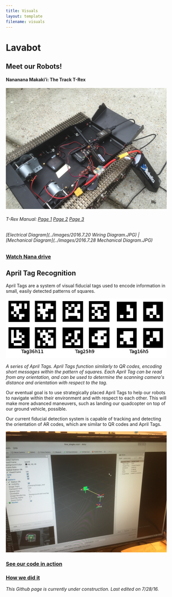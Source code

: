 ```yaml
---
title: Visuals
layout: template
filename: visuals
--- 
```


# Lavabot

## Meet our Robots!

#### Nananana Makakiʻi: The Track T-Rex

![Nana](images/2016.7.14_Lavabot.JPG)

###### *T-Rex Manual: [Page 1](../images/trex_docpg1.JPG) [Page 2](../images/trex_docpg2.JPG) [Page 3](../images/trex_docpg3.JPG)*

###### *[Electrical Diagram](../images/2016.7.20 Wiring Diagram.JPG) | [Mechanical Diagram](../images/2016.7.28 Mechanical Diagram.JPG)*


### [Watch Nana drive](https://drive.google.com/open?id=0B6cEozG9ml5MTW4tWkdSQzNXMG8)


## April Tag Recognition

April Tags are a system of visual fiducial tags used to encode information in small, easily detected patterns of squares.

![Tags](images/april_tags.png)

*A series of April Tags. April Tags function similarly to QR codes, encoding short messages within the pattern of squares. Each April Tag can be read from any orientation, and can be used to determine the scanning camera's distance and orientation with respect to the tag.*

Our eventual goal is to use strategically placed April Tags to help our robots to navigate within their environment and with respect to each other. This will make more advanced maneuvers, such as landing our quadcopter on top of our ground vehicle, possible.

Our current fiducial detection system is capable of tracking and detecting the orientation of AR codes, which are similar to QR codes and April Tags.

![Detection](images/2016.7.28_ImageRecognition_Tracking.JPG)

### [See our code in action](https://drive.google.com/file/d/0B6cEozG9ml5MRDA3VThmT3BteWM/view?usp=sharing)

### [How we did it](https://olinrobotics.github.io/odroid_info#setup-arpose)

*This Github page is currently under construction. Last edited on 7/28/16.*
